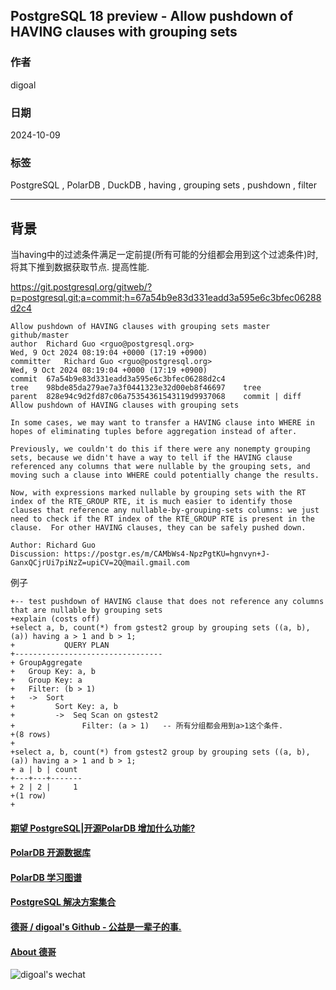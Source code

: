 ## PostgreSQL 18 preview - Allow pushdown of HAVING clauses with grouping sets  
                                                                    
### 作者                                        
digoal                                        
                                               
### 日期                                             
2024-10-09                                        
                                            
### 标签                                          
PostgreSQL , PolarDB , DuckDB , having , grouping sets , pushdown , filter             
                                                                   
----                                            
                                                          
## 背景        
当having中的过滤条件满足一定前提(所有可能的分组都会用到这个过滤条件)时, 将其下推到数据获取节点. 提高性能.     
    
https://git.postgresql.org/gitweb/?p=postgresql.git;a=commit;h=67a54b9e83d331eadd3a595e6c3bfec06288d2c4  
```    
Allow pushdown of HAVING clauses with grouping sets master github/master  
author	Richard Guo <rguo@postgresql.org>	  
Wed, 9 Oct 2024 08:19:04 +0000 (17:19 +0900)  
committer	Richard Guo <rguo@postgresql.org>	  
Wed, 9 Oct 2024 08:19:04 +0000 (17:19 +0900)  
commit	67a54b9e83d331eadd3a595e6c3bfec06288d2c4  
tree	98bde85da279ae7a3f0441323e32d00eb8f46697	tree  
parent	828e94c9d2fd87c06a75354361543119d9937068	commit | diff  
Allow pushdown of HAVING clauses with grouping sets  
  
In some cases, we may want to transfer a HAVING clause into WHERE in  
hopes of eliminating tuples before aggregation instead of after.  
  
Previously, we couldn't do this if there were any nonempty grouping  
sets, because we didn't have a way to tell if the HAVING clause  
referenced any columns that were nullable by the grouping sets, and  
moving such a clause into WHERE could potentially change the results.  
  
Now, with expressions marked nullable by grouping sets with the RT  
index of the RTE_GROUP RTE, it is much easier to identify those  
clauses that reference any nullable-by-grouping-sets columns: we just  
need to check if the RT index of the RTE_GROUP RTE is present in the  
clause.  For other HAVING clauses, they can be safely pushed down.  
  
Author: Richard Guo  
Discussion: https://postgr.es/m/CAMbWs4-NpzPgtKU=hgnvyn+J-GanxQCjrUi7piNzZ=upiCV=2Q@mail.gmail.com  
```    
    
例子    
```    
+-- test pushdown of HAVING clause that does not reference any columns that are nullable by grouping sets  
+explain (costs off)  
+select a, b, count(*) from gstest2 group by grouping sets ((a, b), (a)) having a > 1 and b > 1;  
+           QUERY PLAN              
+---------------------------------  
+ GroupAggregate  
+   Group Key: a, b  
+   Group Key: a  
+   Filter: (b > 1)  
+   ->  Sort  
+         Sort Key: a, b  
+         ->  Seq Scan on gstest2  
+               Filter: (a > 1)   -- 所有分组都会用到a>1这个条件.    
+(8 rows)  
+  
+select a, b, count(*) from gstest2 group by grouping sets ((a, b), (a)) having a > 1 and b > 1;  
+ a | b | count   
+---+---+-------  
+ 2 | 2 |     1  
+(1 row)  
+  
```    
    
  
#### [期望 PostgreSQL|开源PolarDB 增加什么功能?](https://github.com/digoal/blog/issues/76 "269ac3d1c492e938c0191101c7238216")
  
  
#### [PolarDB 开源数据库](https://openpolardb.com/home "57258f76c37864c6e6d23383d05714ea")
  
  
#### [PolarDB 学习图谱](https://www.aliyun.com/database/openpolardb/activity "8642f60e04ed0c814bf9cb9677976bd4")
  
  
#### [PostgreSQL 解决方案集合](../201706/20170601_02.md "40cff096e9ed7122c512b35d8561d9c8")
  
  
#### [德哥 / digoal's Github - 公益是一辈子的事.](https://github.com/digoal/blog/blob/master/README.md "22709685feb7cab07d30f30387f0a9ae")
  
  
#### [About 德哥](https://github.com/digoal/blog/blob/master/me/readme.md "a37735981e7704886ffd590565582dd0")
  
  
![digoal's wechat](../pic/digoal_weixin.jpg "f7ad92eeba24523fd47a6e1a0e691b59")
  
